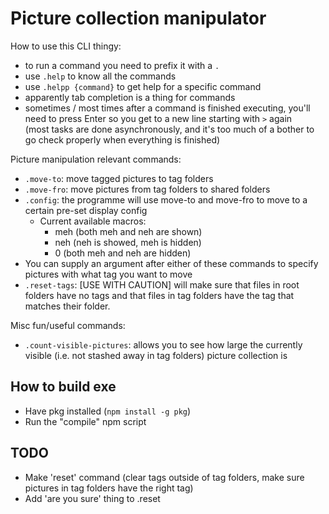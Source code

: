 # Picture collection manipulator

How to use this CLI thingy:
- to run a command you need to prefix it with a `.`
- use `.help` to know all the commands
- use `.helpp {command}` to get help for a specific command
- apparently tab completion is a thing for commands
- sometimes / most times after a command is finished executing, you'll need to press Enter so you get to a new line starting with `>` again  
  (most tasks are done asynchronously, and it's too much of a bother to go check properly when everything is finished)

Picture manipulation relevant commands:
- `.move-to`: move tagged pictures to tag folders
- `.move-fro`: move pictures from tag folders to shared folders
- `.config`: the programme will use move-to and move-fro to move to a certain pre-set display config
  - Current available macros: 
    - meh (both meh and neh are shown)
    - neh (neh is showed, meh is hidden)
    - 0 (both meh and neh are hidden)
- You can supply an argument after either of these commands to specify pictures with what tag you want to move
- `.reset-tags`: [USE WITH CAUTION] will make sure that files in root folders have no tags and that files in tag folders have the tag that matches their folder.

Misc fun/useful commands:
- `.count-visible-pictures`: allows you to see how large the currently visible (i.e. not stashed away in tag folders) picture collection is

## How to build exe
- Have pkg installed (`npm install -g pkg`)
- Run the "compile" npm script

## TODO
- Make 'reset' command (clear tags outside of tag folders, make sure pictures in tag folders have the right tag)
- Add 'are you sure' thing to .reset